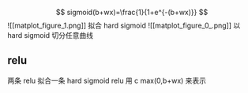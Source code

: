 $$
sigmoid(b+wx)=\frac{1}{1+e^{-(b+wx)}}
$$
![[matplot_figure_1.png]]
拟合 hard sigmoid 
![[matplot_figure_0_.png]]
以 hard sigmoid 切分任意曲线

## relu

两条 relu 拟合一条 hard sigmoid
relu 用  c max(0,b+wx) 来表示